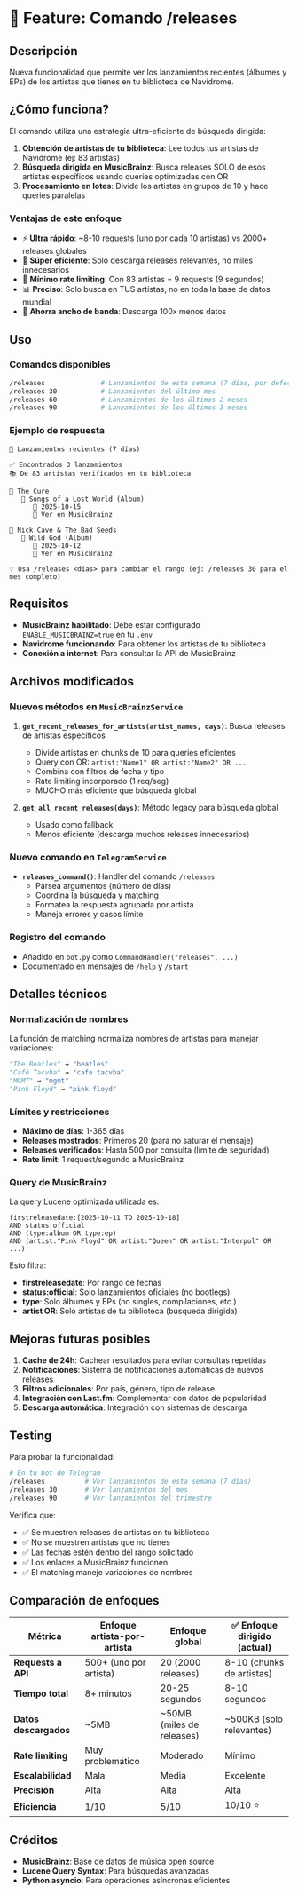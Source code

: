 # 🎵 Feature: Comando /releases

## Descripción

Nueva funcionalidad que permite ver los lanzamientos recientes (álbumes y EPs) de los artistas que tienes en tu biblioteca de Navidrome.

## ¿Cómo funciona?

El comando utiliza una estrategia ultra-eficiente de búsqueda dirigida:

1. **Obtención de artistas de tu biblioteca**: Lee todos tus artistas de Navidrome (ej: 83 artistas)
2. **Búsqueda dirigida en MusicBrainz**: Busca releases SOLO de esos artistas específicos usando queries optimizadas con OR
3. **Procesamiento en lotes**: Divide los artistas en grupos de 10 y hace queries paralelas

### Ventajas de este enfoque

- ⚡ **Ultra rápido**: ~8-10 requests (uno por cada 10 artistas) vs 2000+ releases globales
- 🎯 **Súper eficiente**: Solo descarga releases relevantes, no miles innecesarios
- 🔄 **Mínimo rate limiting**: Con 83 artistas = 9 requests (9 segundos)
- 📊 **Preciso**: Solo busca en TUS artistas, no en toda la base de datos mundial
- 💾 **Ahorra ancho de banda**: Descarga 100x menos datos

## Uso

### Comandos disponibles

```bash
/releases              # Lanzamientos de esta semana (7 días, por defecto)
/releases 30           # Lanzamientos del último mes
/releases 60           # Lanzamientos de los últimos 2 meses
/releases 90           # Lanzamientos de los últimos 3 meses
```

### Ejemplo de respuesta

```
🎵 Lanzamientos recientes (7 días)

✅ Encontrados 3 lanzamientos
📚 De 83 artistas verificados en tu biblioteca

🎤 The Cure
   📀 Songs of a Lost World (Album)
      📅 2025-10-15
      🔗 Ver en MusicBrainz

🎤 Nick Cave & The Bad Seeds
   📀 Wild God (Album)
      📅 2025-10-12
      🔗 Ver en MusicBrainz

💡 Usa /releases <días> para cambiar el rango (ej: /releases 30 para el mes completo)
```

## Requisitos

- **MusicBrainz habilitado**: Debe estar configurado `ENABLE_MUSICBRAINZ=true` en tu `.env`
- **Navidrome funcionando**: Para obtener los artistas de tu biblioteca
- **Conexión a internet**: Para consultar la API de MusicBrainz

## Archivos modificados

### Nuevos métodos en `MusicBrainzService`

1. **`get_recent_releases_for_artists(artist_names, days)`**: Busca releases de artistas específicos
   - Divide artistas en chunks de 10 para queries eficientes
   - Query con OR: `artist:"Name1" OR artist:"Name2" OR ...`
   - Combina con filtros de fecha y tipo
   - Rate limiting incorporado (1 req/seg)
   - MUCHO más eficiente que búsqueda global

2. **`get_all_recent_releases(days)`**: Método legacy para búsqueda global
   - Usado como fallback
   - Menos eficiente (descarga muchos releases innecesarios)

### Nuevo comando en `TelegramService`

- **`releases_command()`**: Handler del comando `/releases`
  - Parsea argumentos (número de días)
  - Coordina la búsqueda y matching
  - Formatea la respuesta agrupada por artista
  - Maneja errores y casos límite

### Registro del comando

- Añadido en `bot.py` como `CommandHandler("releases", ...)`
- Documentado en mensajes de `/help` y `/start`

## Detalles técnicos

### Normalización de nombres

La función de matching normaliza nombres de artistas para manejar variaciones:

```python
"The Beatles" → "beatles"
"Café Tacvba" → "cafe tacvba"
"MGMT" → "mgmt"
"Pink Floyd" → "pink floyd"
```

### Límites y restricciones

- **Máximo de días**: 1-365 días
- **Releases mostrados**: Primeros 20 (para no saturar el mensaje)
- **Releases verificados**: Hasta 500 por consulta (límite de seguridad)
- **Rate limit**: 1 request/segundo a MusicBrainz

### Query de MusicBrainz

La query Lucene optimizada utilizada es:

```
firstreleasedate:[2025-10-11 TO 2025-10-18] 
AND status:official 
AND (type:album OR type:ep)
AND (artist:"Pink Floyd" OR artist:"Queen" OR artist:"Interpol" OR ...)
```

Esto filtra:
- **firstreleasedate**: Por rango de fechas
- **status:official**: Solo lanzamientos oficiales (no bootlegs)
- **type**: Solo álbumes y EPs (no singles, compilaciones, etc.)
- **artist OR**: Solo artistas de tu biblioteca (búsqueda dirigida)

## Mejoras futuras posibles

1. **Cache de 24h**: Cachear resultados para evitar consultas repetidas
2. **Notificaciones**: Sistema de notificaciones automáticas de nuevos releases
3. **Filtros adicionales**: Por país, género, tipo de release
4. **Integración con Last.fm**: Complementar con datos de popularidad
5. **Descarga automática**: Integración con sistemas de descarga

## Testing

Para probar la funcionalidad:

```bash
# En tu bot de Telegram
/releases          # Ver lanzamientos de esta semana (7 días)
/releases 30       # Ver lanzamientos del mes
/releases 90       # Ver lanzamientos del trimestre
```

Verifica que:
- ✅ Se muestren releases de artistas en tu biblioteca
- ✅ No se muestren artistas que no tienes
- ✅ Las fechas estén dentro del rango solicitado
- ✅ Los enlaces a MusicBrainz funcionen
- ✅ El matching maneje variaciones de nombres

## Comparación de enfoques

| Métrica | Enfoque artista-por-artista | Enfoque global | ✅ Enfoque dirigido (actual) |
|---------|----------------------------|----------------|------------------------------|
| **Requests a API** | 500+ (uno por artista) | 20 (2000 releases) | 8-10 (chunks de artistas) |
| **Tiempo total** | 8+ minutos | 20-25 segundos | 8-10 segundos |
| **Datos descargados** | ~5MB | ~50MB (miles de releases) | ~500KB (solo relevantes) |
| **Rate limiting** | Muy problemático | Moderado | Mínimo |
| **Escalabilidad** | Mala | Media | Excelente |
| **Precisión** | Alta | Alta | Alta |
| **Eficiencia** | 1/10 | 5/10 | 10/10 ⭐ |

## Créditos

- **MusicBrainz**: Base de datos de música open source
- **Lucene Query Syntax**: Para búsquedas avanzadas
- **Python asyncio**: Para operaciones asíncronas eficientes

